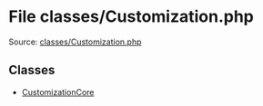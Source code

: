 File classes/Customization.php
=========

Source: [classes/Customization.php](https://github.com/PrestaShop/PrestaShop/blob/1.6.0.2/classes/Customization.php)


Classes
-------

* [CustomizationCore](class.CustomizationCore.md)

